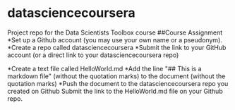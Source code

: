 # datasciencecoursera
Project repo for the Data Scientists Toolbox course
##Course Assignment
*Set up a Github account (you may use your own name or a pseudonym).
*Create a repo called datasciencecoursera
*Submit the link to your GitHub account (or a direct link to your datasciencecoursera repo)

*Create a text file called HelloWorld.md
*Add the line "## This is a markdown file" (without the quotation marks) to the document (without the quotation marks)
*Push the document to the datasciencecoursera repo you created on Github
Submit the link to the HelloWorld.md file on your Github repo. 
